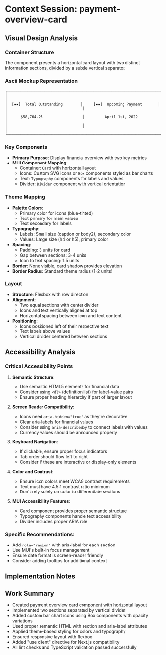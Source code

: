 # Context Session: payment-overview-card

## Visual Design Analysis

### Container Structure
The component presents a horizontal card layout with two distinct information sections, divided by a subtle vertical separator.

### Ascii Mockup Representation
```
┌──────────────────────────────────────────────────────────────────────┐
│                                                                      │
│  [▪▪]  Total Outstanding        │     [▪▪]  Upcoming Payment       │
│                                  │                                  │
│      $58,764.25                  │         April 1st, 2022          │
│                                  │                                  │
└──────────────────────────────────────────────────────────────────────┘
```

### Key Components
- **Primary Purpose**: Display financial overview with two key metrics
- **MUI Component Mapping**:
  - Container: `Card` with horizontal layout
  - Icons: Custom SVG icons or `Box` components styled as bar charts
  - Text: `Typography` components for labels and values
  - Divider: `Divider` component with vertical orientation

### Theme Mapping
- **Palette Colors**: 
  - Primary color for icons (blue-tinted)
  - Text primary for main values
  - Text secondary for labels
- **Typography**:
  - Labels: Small size (caption or body2), secondary color
  - Values: Large size (h4 or h5), primary color
- **Spacing**: 
  - Padding: 3 units for card
  - Gap between sections: 3-4 units
  - Icon to text spacing: 1.5 units
- **Border**: None visible, card shadow provides elevation
- **Border Radius**: Standard theme radius (1-2 units)

### Layout
- **Structure**: Flexbox with row direction
- **Alignment**: 
  - Two equal sections with center divider
  - Icons and text vertically aligned at top
  - Horizontal spacing between icon and text content
- **Positioning**:
  - Icons positioned left of their respective text
  - Text labels above values
  - Vertical divider centered between sections

## Accessibility Analysis

### Critical Accessibility Points

1. **Semantic Structure**:
   - Use semantic HTML5 elements for financial data
   - Consider using `<dl>` (definition list) for label-value pairs
   - Ensure proper heading hierarchy if part of larger layout

2. **Screen Reader Compatibility**:
   - Icons need `aria-hidden="true"` as they're decorative
   - Clear aria-labels for financial values
   - Consider using `aria-describedby` to connect labels with values
   - Currency values should be announced properly

3. **Keyboard Navigation**:
   - If clickable, ensure proper focus indicators
   - Tab order should flow left to right
   - Consider if these are interactive or display-only elements

4. **Color and Contrast**:
   - Ensure icon colors meet WCAG contrast requirements
   - Text must have 4.5:1 contrast ratio minimum
   - Don't rely solely on color to differentiate sections

5. **MUI Accessibility Features**:
   - Card component provides proper semantic structure
   - Typography components handle text accessibility
   - Divider includes proper ARIA role

### Specific Recommendations:
- Add `role="region"` with aria-label for each section
- Use MUI's built-in focus management
- Ensure date format is screen-reader friendly
- Consider adding tooltips for additional context

## Implementation Notes

## Work Summary
- Created payment overview card component with horizontal layout
- Implemented two sections separated by vertical divider
- Added custom bar chart icons using Box components with opacity variations
- Used proper semantic HTML with section and aria-label attributes
- Applied theme-based styling for colors and typography
- Ensured responsive layout with flexbox
- Added "use client" directive for Next.js compatibility
- All lint checks and TypeScript validation passed successfully